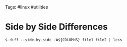 Tags: #linux #utilities 

# Side by Side Differences
```shell
$ diff --side-by-side -W${COLUMNS} file1 file2 | less
```
